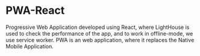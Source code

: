 # PWA-React
Progressive Web Application developed using React, where LightHouse is used to check the performance of the app, and to work in offline-mode, we use service worker. PWA is an web application, where it replaces the Native Mobile Application.
